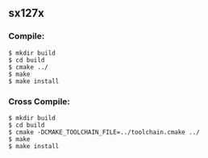 ## sx127x

### Compile:

    $ mkdir build
    $ cd build
    $ cmake ../
    $ make
    $ make install

### Cross Compile:

    $ mkdir build
    $ cd build
    $ cmake -DCMAKE_TOOLCHAIN_FILE=../toolchain.cmake ../
    $ make
    $ make install
